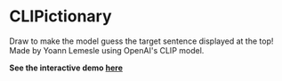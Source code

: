 # CLIPictionary

Draw to make the model guess the target sentence displayed at the top!
Made by Yoann Lemesle using OpenAI's CLIP model.

**See the interactive demo [here](https://huggingface.co/spaces/YoannLemesle/CLIPictionary)**

